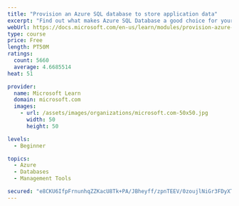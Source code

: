 ```yaml
---
title: "Provision an Azure SQL database to store application data"
excerpt: "Find out what makes Azure SQL Database a good choice for your relational database, how to create the database from the portal and connect with Azure Cloud Shell."
webUrl: https://docs.microsoft.com/en-us/learn/modules/provision-azure-sql-db/
type: course
price: Free
length: PT50M
ratings:
  count: 5660
  average: 4.6685514
heat: 51

provider:
  name: Microsoft Learn
  domain: microsoft.com
  images:
    - url: /assets/images/organizations/microsoft.com-50x50.jpg
      width: 50
      height: 50

levels:
  - Beginner

topics:
  - Azure
  - Databases
  - Management Tools

secured: "e8CKU6IfpFrnunhqZZKacU8Tk+PA/JBheyff/zpnTEEV/0zoujlNiGr3FDyXTz7LcoNeetbjqbtVszhhYAazNsp3gTjTtG7cvasBqYJ9hxWNMqV0h7AzejyJOApUh6NoNx05TyZy21qjGDaRm6pJBUCkt4A0xx+5H9i9HDDwchyQ19l2NOXTcl7f2QpLipCU8SyRqGydh4pslVjClTO/ckHaKsD1cvu19gG6C90dBNIsDs4OdLOtMbOWNfhWyvsVXL/zEha+jfhYTQW0HtgPepTCd9l57VfD2NbMnQgZWow2kd9kjiw2evE9EsbfE/KXEY2kjjwnBwf8ZtQCgSGQ+SoX6ZhiCbOguMdL4rAlfcSZ7UQUmf74KqrPCupJQw2NnkQvXRZV/RZr4GD+O9ekYQ3IJxrTrHrNjahyHXMT3Hc=;Nw0IAO2DVPI4cX02cCtDvQ=="
---
```


